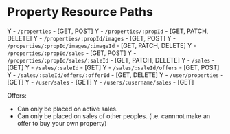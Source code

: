 
# Property Resource Paths

Y - `/properties`                         - [GET, POST]
Y - `/properties/:propId`                 - [GET, PATCH, DELETE]
Y - `/properties/:propId/images`          - [GET, POST]
Y - `/properties/:propId/images/:imageId` - [GET, PATCH, DELETE]
Y - `/properties/:propId/sales`           - [GET, POST]
Y - `/properties/:propId/sales/:saleId`   - [GET, PATCH, DELETE]
Y - `/sales`                              - [GET]
Y - `/sales/:saleId`                      - [GET]
Y - `/sales/:saleId/offers`               - [GET, POST]
Y - `/sales/:saleId/offers/:offerId`      - [GET, DELETE]
Y - `/user/properties`                    - [GET]
Y - `/user/sales`                         - [GET]
Y - `/users/:username/sales`              - [GET]

Offers:

* Can only be placed on active sales.
* Can only be placed on sales of other peoples. (i.e. cannnot make an offer to buy your own property)
